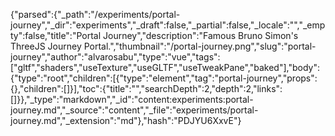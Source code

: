 {"parsed":{"_path":"/experiments/portal-journey","_dir":"experiments","_draft":false,"_partial":false,"_locale":"","_empty":false,"title":"Portal Journey","description":"Famous Bruno Simon's ThreeJS Journey Portal.","thumbnail":"/portal-journey.png","slug":"portal-journey","author":"alvarosabu","type":"vue","tags":["gltf","shaders","useTexture","useGLTF","useTweakPane","baked"],"body":{"type":"root","children":[{"type":"element","tag":"portal-journey","props":{},"children":[]}],"toc":{"title":"","searchDepth":2,"depth":2,"links":[]}},"_type":"markdown","_id":"content:experiments:portal-journey.md","_source":"content","_file":"experiments/portal-journey.md","_extension":"md"},"hash":"PDJYU6XxvE"}